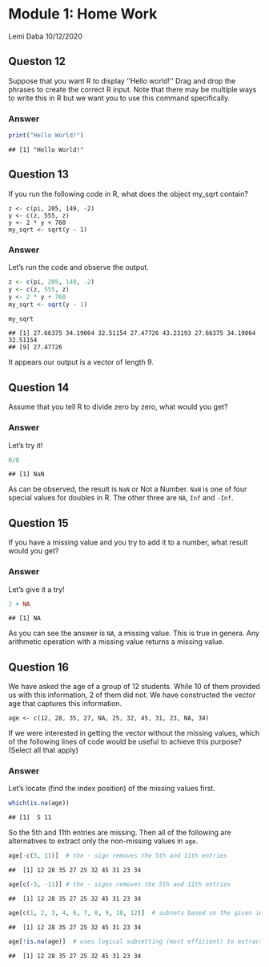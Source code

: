 Module 1: Home Work
================
Lemi Daba
10/12/2020

## Queston 12

Suppose that you want R to display ‘’Hello world\!’’ Drag and drop the
phrases to create the correct R input. Note that there may be multiple
ways to write this in R but we want you to use this command
specifically.

### Answer

``` r
print("Hello World!")
```

    ## [1] "Hello World!"

## Question 13

If you run the following code in R, what does the object my\_sqrt
contain?

    z <- c(pi, 205, 149, -2)
    y <- c(z, 555, z)
    y <- 2 * y + 760
    my_sqrt <- sqrt(y - 1)

### Answer

Let’s run the code and observe the output.

``` r
z <- c(pi, 205, 149, -2)
y <- c(z, 555, z)
y <- 2 * y + 760
my_sqrt <- sqrt(y - 1)

my_sqrt
```

    ## [1] 27.66375 34.19064 32.51154 27.47726 43.23193 27.66375 34.19064 32.51154
    ## [9] 27.47726

It appears our output is a vector of length 9.

## Question 14

Assume that you tell R to divide zero by zero, what would you get?

### Answer

Let’s try it\!

``` r
0/0
```

    ## [1] NaN

As can be observed, the result is `NaN` or Not a Number. `NaN` is one of
four special values for doubles in R. The other three are `NA`, `Inf`
and `-Inf`.

## Question 15

If you have a missing value and you try to add it to a number, what
result would you get?

### Answer

Let’s give it a try\!

``` r
2 + NA
```

    ## [1] NA

As you can see the answer is `NA`, a missing value. This is true in
genera. Any arithmetic operation with a missing value returns a missing
value.

## Question 16

We have asked the age of a group of 12 students. While 10 of them
provided us with this information, 2 of them did not. We have
constructed the vector age that captures this information.

    age <- c(12, 28, 35, 27, NA, 25, 32, 45, 31, 23, NA, 34)

If we were interested in getting the vector without the missing values,
which of the following lines of code would be useful to achieve this
purpose? (Select all that apply)

### Answer

Let’s locate (find the index position) of the missing values first.

``` r
which(is.na(age))
```

    ## [1]  5 11

So the 5th and 11th entries are missing. Then all of the following are
alternatives to extract only the non-missing values in `age`.

``` r
age[-c(5, 11)]  # the - sign removes the 5th and 11th entries
```

    ##  [1] 12 28 35 27 25 32 45 31 23 34

``` r
age[c(-5, -11)] # the - signs removes the 5th and 11th entries
```

    ##  [1] 12 28 35 27 25 32 45 31 23 34

``` r
age[c(1, 2, 3, 4, 6, 7, 8, 9, 10, 12)]  # subsets based on the given index values
```

    ##  [1] 12 28 35 27 25 32 45 31 23 34

``` r
age[!is.na(age)]  # uses logical subsetting (most efficient) to extract non-missing values
```

    ##  [1] 12 28 35 27 25 32 45 31 23 34
